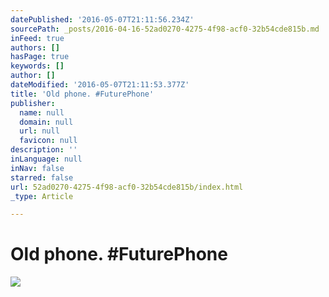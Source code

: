 ```yaml
---
datePublished: '2016-05-07T21:11:56.234Z'
sourcePath: _posts/2016-04-16-52ad0270-4275-4f98-acf0-32b54cde815b.md
inFeed: true
authors: []
hasPage: true
keywords: []
author: []
dateModified: '2016-05-07T21:11:53.377Z'
title: 'Old phone. #FuturePhone'
publisher:
  name: null
  domain: null
  url: null
  favicon: null
description: ''
inLanguage: null
inNav: false
starred: false
url: 52ad0270-4275-4f98-acf0-32b54cde815b/index.html
_type: Article

---
```

# Old phone. \#FuturePhone
![](https://s3-us-west-2.amazonaws.com/the-grid-img/p/96b3b84972f4981c88f94c5d30a19e697e452107.jpg)
